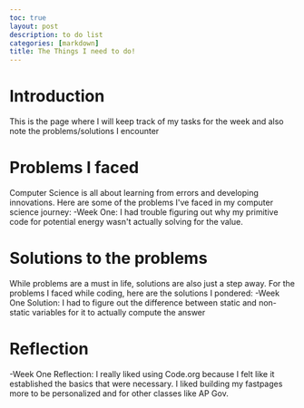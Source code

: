 ```yaml
---
toc: true
layout: post
description: to do list
categories: [markdown]
title: The Things I need to do!
---
```


# Introduction

This is the page where I will keep track of my tasks for the week and also note the problems/solutions I encounter

# Problems I faced

Computer Science is all about learning from errors and developing innovations. Here are some of the problems I've faced in my computer science journey:
-Week One: I had trouble figuring out why my primitive code for potential energy wasn't actually solving for the value.

# Solutions to the problems

While problems are a must in life, solutions are also just a step away. For the problems I faced while coding, here are the solutions I pondered:
-Week One Solution: I had to figure out the difference between static and non-static variables for it to actually compute the answer
# Reflection

-Week One Reflection: I really liked using Code.org because I felt like it established the basics that were necessary. I liked building my fastpages more to be personalized and for other classes like AP Gov.

